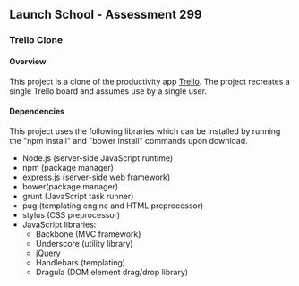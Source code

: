 ## Launch School - Assessment 299
### Trello Clone

#### Overview

This project is a clone of the productivity app [Trello](https://trello.com/). The project recreates a single Trello board and assumes use by a single user.

#### Dependencies

This project uses the following libraries which can be installed by running the "npm install" and "bower install" commands upon download.

- Node.js (server-side JavaScript runtime)
- npm (package manager)
- express.js (server-side web framework)
- bower(package manager)
- grunt (JavaScript task runner)
- pug (templating engine and HTML preprocessor)
- stylus (CSS preprocessor)
- JavaScript libraries:
  - Backbone (MVC framework)
  - Underscore (utility library)
  - jQuery
  - Handlebars (templating)
  - Dragula (DOM element drag/drop library)
